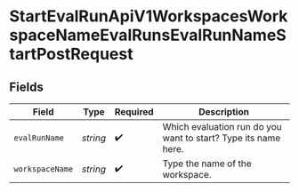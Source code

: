 # StartEvalRunApiV1WorkspacesWorkspaceNameEvalRunsEvalRunNameStartPostRequest


## Fields

| Field                                                          | Type                                                           | Required                                                       | Description                                                    |
| -------------------------------------------------------------- | -------------------------------------------------------------- | -------------------------------------------------------------- | -------------------------------------------------------------- |
| `evalRunName`                                                  | *string*                                                       | :heavy_check_mark:                                             | Which evaluation run do you want to start? Type its name here. |
| `workspaceName`                                                | *string*                                                       | :heavy_check_mark:                                             | Type the name of the workspace.                                |